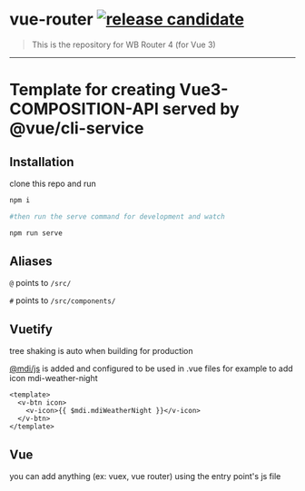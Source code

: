 # vue-router [![release candidate](https://img.shields.io/npm/v/vue-router.svg)](https://www.npmjs.com/package/@wissemb11/vue3-cli-service)

> This is the repository for WB Router 4 (for Vue 3)

---
# Template for creating Vue3-COMPOSITION-API  served by @vue/cli-service


## Installation

clone this repo and run

```bash
npm i

#then run the serve command for development and watch

npm run serve

```

## Aliases

`@` points to `/src/`

`#` points to `/src/components/`

## Vuetify

tree shaking is auto when building for production

[@mdi/js](https://github.com/Templarian/MaterialDesign-JS) is added and configured to be used in .vue files for example to add icon mdi-weather-night

```vue
<template>
  <v-btn icon>
    <v-icon>{{ $mdi.mdiWeatherNight }}</v-icon>
  </v-btn>
</template>
```

## Vue

you can add anything (ex: vuex, vue router) using the entry point's js file